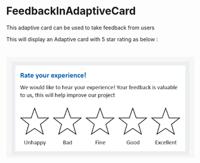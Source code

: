 # FeedbackInAdaptiveCard
This adaptive card can be used to take feedback from users

This will display an Adaptive card with 5 star rating as below :

# ![Star](https://github.com/MeenakshiBalekar/FeedbackInAdaptiveCard/blob/main/starRating.PNG)
